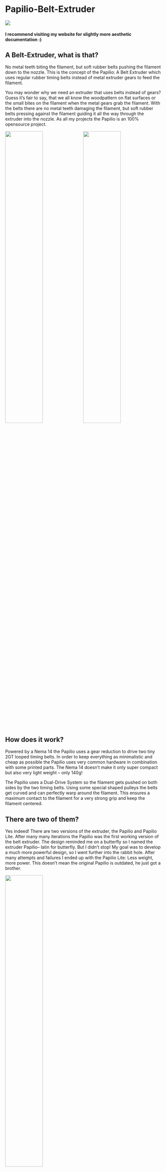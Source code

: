 # Papilio-Belt-Extruder

<img src="https://kevinakasam.com/wp-content/uploads/2023/10/comp.png"/>


#### I recommend visiting my website for slightly more aesthetic documentation :)

## A Belt-Extruder, what is that?

No metal teeth biting the filament, but soft rubber belts pushing the filament down to the nozzle. This is the concept of the Papilio: A Belt Extruder which uses regular rubber timing belts instead of metal extruder gears to feed the filament.

You may wonder why we need an extruder that uses belts instead of gears? Guess it’s fair to say, that we all know the woodpattern on flat surfaces or the small bites on the filament when the metal gears grab the filament. With the belts there are no metal teeth damaging the filament, but soft rubber belts pressing against the filament guiding it all the way through the extruder into the nozzle. As all my projects the Papilio is an 100% opensource project.

<img src="https://kevinakasam.com/wp-content/uploads/2023/02/b58f7de4-cdf1-484d-8bd1-506d2f21b68b-1024x1024.png" width="49%"/> <img src="https://kevinakasam.com/wp-content/uploads/2023/10/filament-1024x1024.png" width="49%"/>


## How does it work?

Powered by a Nema 14 the Papilio uses a gear reduction to drive two tiny 2GT looped timing belts. In order to keep everything as minimalistic and cheap as possible the Papilio uses very common hardware in combination with some printed parts. The Nema 14 doesn’t make it only super compact but also very light weight – only 140g!

The Papilio uses a Dual-Drive System so the filament gets pushed on both sides by the two timing belts. Using some special shaped pulleys the belts get curved and can perfectly warp around the filament. This ensures a maximum contact to the filament for a very strong grip and keep the filament centered.


## There are two of them?

Yes indeed! There are two versions of the extruder, the Papilio and Papilio Lite. After many many iterations the Papilio was the first working version of the belt extruder. The design reminded me on a butterfly so I named the extruder Papilio– latin for butterfly. But I didn’t stop! My goal was to develop a much more powerful design, so I went further into the rabbit hole. After many attempts and failures I ended up with the Papilio Lite: Less weight, more power. This doesn’t mean the original Papilio is outdated, he just got a brother.

<img src="https://kevinakasam.com/wp-content/uploads/2023/07/comp.png" width="49%"/> 

## What has changed?

### The Papilio Lite

The Papilio Lite got it’s name from the it’s internals – rather than using the BMG Drive Gear assembly, the Lite uses the Gears from the LGX Lite. With the two stage reduction of 44:10 and 37:17 ( or 44:8, 37:17 with a 8T motor) the Papilio Lite is not only much stronger but also lighter! With 130g the Lite saves you another 10g on the toolhead compared to the original Papilio!

The Papilio Lite also uses a Dual-Drive System to feed the filament on both sides by the two timing belts. The much more closed design of the Papilio Lite allows you to print flexibles, which wasn’t possible with the original design.

Like the original Papilio, the Papilio Lite uses the Sherpa Mini footprint, making it compatible with a wide range of toolheads – due to it’s increased depth it got some additional mounting points lining up with the LGX Lite. The boxed and compact design makes it even compatible with the Voron Steathburner!

<img src="https://kevinakasam.com/wp-content/uploads/2023/07/BeltBox_LGX-Lite_2023-Jul-16_08-59-46AM-000_CustomizedView15343119718.png" width="49%"/>

## Open source - this is our project!

As all my work the Papilio is also an Open Source project - all files are free to use! You get all the STLs and CAD files via my GitHub and the build logs below. I also added a User Mod Folder to the GitHub so you can contribute to the project with your awesome ideas and adaptions. I can't wait to see what you will come up with :) This extruder deserves it to be something special!

Also the CAD file is 100% parametric, so small adaptions like tolerances, different bearing or heatinserts sizes etc. are easy to do! I tried my best to describe the parameters, if you still have any questions feel free to ask. Ah and if you can't do CAD yourself, I'm sure I can help you out ;)

<img src="https://kevinakasam.com/wp-content/uploads/2023/10/Bild_2023-10-20_153853368-1024x551.png" width="49%"/>

### ❤️ Support my work

All my work is 100% Open-Source and free for everyone to use. But designing and developing all these things takes a lot of time and effort, so if you appreciate my work and would like to support it and also help cover the costs of gettings the mods perfect, you can use one of the following links. Thanks a lot 🤍

<a href="https://www.buymeacoffee.com/kevinakasam" target="_blank"><img src="https://www.buymeacoffee.com/assets/img/custom_images/orange_img.png" alt="Buy Me A Coffee" style="height: 41px !important;width: 174px !important;box-shadow: 0px 3px 2px 0px rgba(190, 190, 190, 0.5) !important;-webkit-box-shadow: 0px 3px 2px 0px rgba(190, 190, 190, 0.5) !important;" ></a>
<a href="https://paypal.me/donationskevinakasam?" target="_blank"><img src="https://upload.wikimedia.org/wikipedia/commons/thumb/b/b5/PayPal.svg/1200px-PayPal.svg.png" alt="Donate via Paypal" style="height: 41px !important;width: 174px !important;box-shadow: 0px 3px 2px 0px rgba(190, 190, 190, 0.5) !important;-webkit-box-shadow: 0px 3px 2px 0px rgba(190, 190, 190, 0.5) !important;" ></a>

## How can I try this out?

### Current state: Beta-Testing

After seven months of a closed Alpha Testing it's time for a public Beta!

While we did a lot of testing and improving during the Alpha, there's still room for improvements. If the Papilio caught your interest you can now build your very own Papilio extruder! As for all my Beta testings all communication will happen on my Discord - check the channel "#papilio-chat" for more information. All files are available on my GitHub - check the build instructions below. 
Click on the icon to join my [Discord Server](https://discord.gg/xqpKrxt9FC):

 
<a href="https://discord.gg/xqpKrxt9FC">
         <img alt="Join" src="https://github.com/kevinakasam/BeltDrivenEnder3/blob/main/_ignore/Pictures/Discord-Logo%2BWordmark-Color.png"
         width=250" >
      </a>


### Alpha Testing: Completed

You are awesome! After half a year of Alpha testing we can now start the public Beta. Thank you very very much for all your help, suggestions, time and willing to help.  Shoutout to these awesome people:

You | are | some | really | awesome | People!!
:-------------------------: | :-------------------------: | :-------------------------: | :-------------------------: | :-------------------------: | :-------------------------:
 |   |   |   |   |      
1957Axel | 10Boltoa | aid3nn | André | Andy | barnus84
bigbosshogg412 | Bomble_doodle | Butter202 | Chilly | chestwood96 | [CR3D](https://www.cr3d.de/)
Ciccius | diabolicaldan | Farva | Fruitz | hawk16zz | interitus
JamesH | Keh | Kingn00dles | Lemcott | Luigivaba | macuser_1984
memy | Mr ed | Naraki | [oldcrazyeye/CrazyLlamaCustoms](https://github.com/oldcrazyeye) | oliof | PCR
Phanzer | PigeonGiraffe | pnewb | q66 | qwib | SpitefulOwl
Stu | tcbp | Tkaus | verm | Wight555 | [zruncho](https://github.com/zruncho3d)




## Build Instructions

I'm glad that you want to give the Papilio a try. Just click on the Papilio you want to build:

<a href="https://kevinakasam.com/papilio-build-instructions/">
         <img alt="Click" src="https://kevinakasam.com/wp-content/uploads/2023/03/Papilio1-1024x1024.png"
         width=49%" >
      </a>

<a href="https://kevinakasam.com/papilio-lite-build-instructions/">
         <img alt="Click" src="https://kevinakasam.com/wp-content/uploads/2023/07/BeltBox_LGX-Lite_2023-Jul-16_02-21-54PM-000_CustomizedView4341908316-1024x1024.png"
         width=49%" >
      </a>


